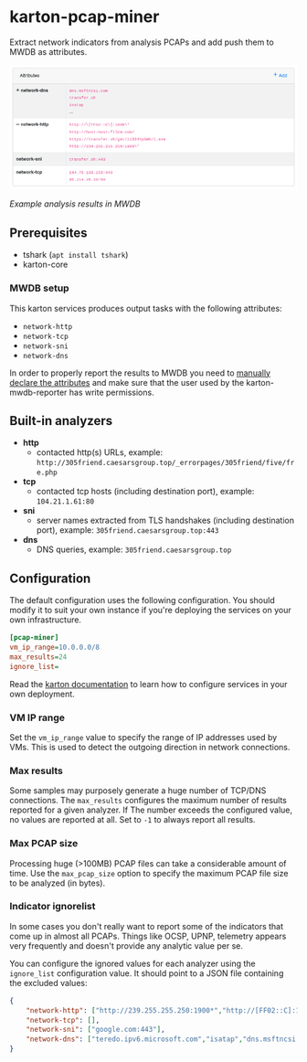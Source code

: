 # karton-pcap-miner

Extract network indicators from analysis PCAPs and add push them to MWDB as attributes.

![](docs/mwdb-screenshot.png)

*Example analysis results in MWDB*

## Prerequisites

* tshark (`apt install tshark`)
* karton-core

### MWDB setup

This karton services produces output tasks with the following attributes:

* `network-http`
* `network-tcp`
* `network-sni`
* `network-dns`

In order to properly report the results to MWDB you need to [manually declare the attributes](https://mwdb.readthedocs.io/en/latest/user-guide/6-Object-attributes.html#declaring-new-attribute) and make sure that the user used by the karton-mwdb-reporter has write permissions.


## Built-in analyzers

 * **http**
   * contacted http(s) URLs, example: `http://305friend.caesarsgroup.top/_errorpages/305friend/five/fre.php`
 * **tcp**
   * contacted tcp hosts (including destination port), example: `104.21.1.61:80`
 * **sni**
   * server names extracted from TLS handshakes (including destination port), example: `305friend.caesarsgroup.top:443`
 * **dns**
   * DNS queries, example: `305friend.caesarsgroup.top`

## Configuration

The default configuration uses the following configuration. You should modify it to suit your own instance if you're deploying the services on your own infrastructure.

```ini
[pcap-miner]
vm_ip_range=10.0.0.0/8
max_results=24
ignore_list=
```

Read the [karton documentation](https://karton-core.readthedocs.io/en/latest/service_configuration.html) to learn how to configure services in your own deployment.

### VM IP range

Set the `vm_ip_range` value to specify the range of IP addresses used by VMs. This is used to detect the outgoing direction in network connections.


### Max results

Some samples may purposely generate a huge number of TCP/DNS connections. The `max_results` configures the maximum number of results reported for a given analyzer. If The number exceeds the configured value, no values are reported at all. Set to `-1` to always report all results.

### Max PCAP size

Processing huge (>100MB) PCAP files can take a considerable amount of time. Use the `max_pcap_size` option to specify the maximum PCAP file size to be analyzed (in bytes).

### Indicator ignorelist

In some cases you don't really want to report some of the indicators that come up in almost all PCAPs. Things like OCSP, UPNP, telemetry appears very frequently and doesn't provide any analytic value per se.

You can configure the ignored values for each analyzer using the `ignore_list` configuration value. It should point to a JSON file containing the excluded values:

```json
{
    "network-http": ["http://239.255.255.250:1900*","http://[FF02::C]:1900*"],
    "network-tcp": [],
    "network-sni": ["google.com:443"],
    "network-dns": ["teredo.ipv6.microsoft.com","isatap","dns.msftncsi.com","wpad"]
}
```
